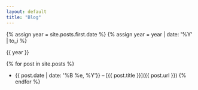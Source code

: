 ```yaml
---
layout: default
title: "Blog"
---
```

{% assign year = site.posts.first.date  %}
{% assign year = year | date: '%Y' | to_i   %}

{{ year }}

{% for post in site.posts %}
  * {{ post.date | date: '%B %e, %Y'}} – [{{ post.title }}]({{ post.url }})
{% endfor %}